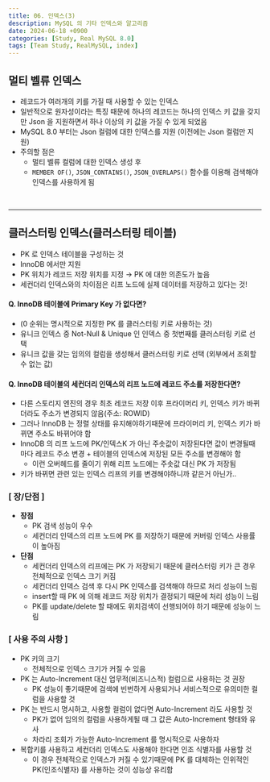 ```yaml
---
title: 06. 인덱스(3)
description: MySQL 의 기타 인덱스와 알고리즘
date: 2024-06-18 +0900
categories: [Study, Real MySQL 8.0]
tags: [Team Study, RealMySQL, index]
---
```

## <b>멀티 벨류 인덱스</b>
- 레코드가 여러개의 키를 가질 때 사용할 수 있는 인덱스
- 일반적으로 원자성이라는 특징 때문에 하나의 레코드는 하나의 인덱스 키 값을 갖지만 Json 을 지원하면서 하나 이상의 키 값을 가질 수 있게 되었음
- MySQL 8.0 부터는 Json 컬럼에 대한 인덱스를 지원 (이전에는 Json 컬럼만 지원)
- 주의할 점은
  - 멀티 벨류 컬럼에 대한 인덱스 생성 후
  - `MEMBER OF()`, `JSON_CONTAINS()`, `JSON_OVERLAPS()` 함수를 이용해 검색해야 인덱스를 사용하게 됨

<br>

---
## <b>클러스터링 인덱스(클러스터링 테이블)</b>
- PK 로 인덱스 테이블을 구성하는 것
- InnoDB 에서만 지원
- PK 위치가 레코드 저장 위치를 지정 → PK 에 대한 의존도가 높음
- 세컨더리 인덱스와의 차이점은 리프 노드에 실제 데이터를 저장하고 있다는 것!

#### Q. InnoDB 테이블에 Primary Key 가 없다면?
- (0 순위는 명시적으로 지정한 PK 를 클러스터링 키로 사용하는 것) 
- 유니크 인덱스 중 Not-Null & Unique 인 인덱스 중 첫번째를 클러스터링 키로 선택 
- 유니크 값을 갖는 임의의 컬럼을 생성해서 클러스터링 키로 선택 (외부에서 조회할 수 없는 값)

#### Q. InnoDB 테이블의 세컨더리 인덱스의 리프 노드에 레코드 주소를 저장한다면?
- 다른 스토리지 엔진의 경우 최초 레코드 저장 이후 프라이머리 키, 인덱스 키가 바뀌더라도 주소가 변경되지 않음(주소: ROWID)
- 그러나 InnoDB 는 정렬 상태를 유지해야하기때문에 프라이머리 키, 인덱스 키가 바뀌면 주소도 바뀌어야 함
- InnoDB 의 리프 노드에 PK/인덱스K 가 아닌 주솟값이 저장된다면 값이 변경될때마다 레코드 주소 변경 + 테이블의 인덱스에 저장된 모든 주소를 변경해야 함
  - 이런 오버헤드를 줄이기 위해 리프 노드에는 주솟값 대신 PK 가 저장됨
- 키가 바뀌면 관련 있는 인덱스 리프의 키를 변경해야하니까 같은거 아닌가..

### [ 장/단점 ]
- <b>장점</b>
  - PK 검색 성능이 우수
  - 세컨더리 인덱스의 리프 노드에 PK 를 저장하기 때문에 커버링 인덱스 사용률이 높아짐 
- <b>단점</b>
  - 세컨더리 인덱스의 리프에는 PK 가 저장되기 때문에 클러스터링 키가 큰 경우 전체적으로 인덱스 크기 커짐
  - 세컨더리 인덱스 검색 후 다시 PK 인덱스를 검색해야 하므로 처리 성능이 느림
  - insert할 때 PK 에 의해 레코드 저장 위치가 결정되기 때문에 처리 성능이 느림
  - PK를 update/delete 할 때에도 위치검색이 선행되어야 하기 때문에 성능이 느림

### [ 사용 주의 사항 ]
- PK 키의 크기
  - 전체적으로 인덱스 크기가 커질 수 있음
- PK 는 Auto-Increment 대신 업무적(비즈니스적) 컬럼으로 사용하는 것 권장
  - PK 성능이 좋기때문에 검색에 빈번하게 사용되거나 서비스적으로 유의미한 컬럼을 사용할 것
- PK 는 반드시 명시하고, 사용할 컬럼이 없다면 Auto-Increment 라도 사용할 것
  - PK가 없어 임의의 컬럼을 사용하게될 때 그 값은 Auto-Increment 형태와 유사
  - 차라리 조회가 가능한 Auto-Increment 를 명시적으로 사용하자
- 복합키를 사용하고 세컨더리 인덱스도 사용해야 한다면 인조 식별자를 사용할 것
  - 이 경우 전체적으로 인덱스가 커질 수 있기때문에 PK 를 대체하는 인위적인 PK(인조식별자) 를 사용하는 것이 성능상 유리함
